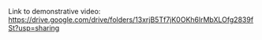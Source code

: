 Link to demonstrative video: https://drive.google.com/drive/folders/13xrjB5Tf7jK0OKh6lrMbXLOfg2839fSt?usp=sharing
